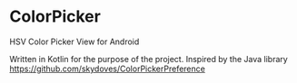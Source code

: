# ColorPicker
HSV Color Picker View for Android



Written in Kotlin for the purpose of the project. Inspired by the Java library https://github.com/skydoves/ColorPickerPreference
